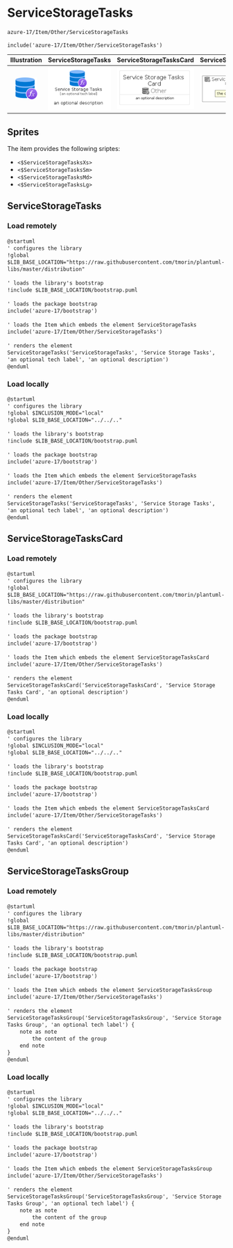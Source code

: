 # ServiceStorageTasks


```text
azure-17/Item/Other/ServiceStorageTasks
```

```text
include('azure-17/Item/Other/ServiceStorageTasks')
```



| Illustration | ServiceStorageTasks | ServiceStorageTasksCard | ServiceStorageTasksGroup |
| :---: | :---: | :---: | :---: |
| ![illustration for Illustration](../../../azure-17/Item/Other/ServiceStorageTasks.png) | ![illustration for ServiceStorageTasks](../../../azure-17/Item/Other/ServiceStorageTasks.Local.png) | ![illustration for ServiceStorageTasksCard](../../../azure-17/Item/Other/ServiceStorageTasksCard.Local.png) | ![illustration for ServiceStorageTasksGroup](../../../azure-17/Item/Other/ServiceStorageTasksGroup.Local.png) |



## Sprites
The item provides the following sriptes:

- `<$ServiceStorageTasksXs>`
- `<$ServiceStorageTasksSm>`
- `<$ServiceStorageTasksMd>`
- `<$ServiceStorageTasksLg>`





## ServiceStorageTasks

### Load remotely
```plantuml
@startuml
' configures the library
!global $LIB_BASE_LOCATION="https://raw.githubusercontent.com/tmorin/plantuml-libs/master/distribution"

' loads the library's bootstrap
!include $LIB_BASE_LOCATION/bootstrap.puml

' loads the package bootstrap
include('azure-17/bootstrap')

' loads the Item which embeds the element ServiceStorageTasks
include('azure-17/Item/Other/ServiceStorageTasks')

' renders the element
ServiceStorageTasks('ServiceStorageTasks', 'Service Storage Tasks', 'an optional tech label', 'an optional description')
@enduml
```

### Load locally
```plantuml
@startuml
' configures the library
!global $INCLUSION_MODE="local"
!global $LIB_BASE_LOCATION="../../.."

' loads the library's bootstrap
!include $LIB_BASE_LOCATION/bootstrap.puml

' loads the package bootstrap
include('azure-17/bootstrap')

' loads the Item which embeds the element ServiceStorageTasks
include('azure-17/Item/Other/ServiceStorageTasks')

' renders the element
ServiceStorageTasks('ServiceStorageTasks', 'Service Storage Tasks', 'an optional tech label', 'an optional description')
@enduml
```

## ServiceStorageTasksCard

### Load remotely
```plantuml
@startuml
' configures the library
!global $LIB_BASE_LOCATION="https://raw.githubusercontent.com/tmorin/plantuml-libs/master/distribution"

' loads the library's bootstrap
!include $LIB_BASE_LOCATION/bootstrap.puml

' loads the package bootstrap
include('azure-17/bootstrap')

' loads the Item which embeds the element ServiceStorageTasksCard
include('azure-17/Item/Other/ServiceStorageTasks')

' renders the element
ServiceStorageTasksCard('ServiceStorageTasksCard', 'Service Storage Tasks Card', 'an optional description')
@enduml
```

### Load locally
```plantuml
@startuml
' configures the library
!global $INCLUSION_MODE="local"
!global $LIB_BASE_LOCATION="../../.."

' loads the library's bootstrap
!include $LIB_BASE_LOCATION/bootstrap.puml

' loads the package bootstrap
include('azure-17/bootstrap')

' loads the Item which embeds the element ServiceStorageTasksCard
include('azure-17/Item/Other/ServiceStorageTasks')

' renders the element
ServiceStorageTasksCard('ServiceStorageTasksCard', 'Service Storage Tasks Card', 'an optional description')
@enduml
```

## ServiceStorageTasksGroup

### Load remotely
```plantuml
@startuml
' configures the library
!global $LIB_BASE_LOCATION="https://raw.githubusercontent.com/tmorin/plantuml-libs/master/distribution"

' loads the library's bootstrap
!include $LIB_BASE_LOCATION/bootstrap.puml

' loads the package bootstrap
include('azure-17/bootstrap')

' loads the Item which embeds the element ServiceStorageTasksGroup
include('azure-17/Item/Other/ServiceStorageTasks')

' renders the element
ServiceStorageTasksGroup('ServiceStorageTasksGroup', 'Service Storage Tasks Group', 'an optional tech label') {
    note as note
        the content of the group
    end note
}
@enduml
```

### Load locally
```plantuml
@startuml
' configures the library
!global $INCLUSION_MODE="local"
!global $LIB_BASE_LOCATION="../../.."

' loads the library's bootstrap
!include $LIB_BASE_LOCATION/bootstrap.puml

' loads the package bootstrap
include('azure-17/bootstrap')

' loads the Item which embeds the element ServiceStorageTasksGroup
include('azure-17/Item/Other/ServiceStorageTasks')

' renders the element
ServiceStorageTasksGroup('ServiceStorageTasksGroup', 'Service Storage Tasks Group', 'an optional tech label') {
    note as note
        the content of the group
    end note
}
@enduml
```

